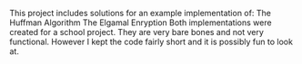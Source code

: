 This project includes solutions for an example implementation of:
The Huffman Algorithm
The Elgamal Enryption
Both implementations were created for a school project.
They are very bare bones and not very functional.
However I kept the code fairly short and it is possibly fun to look at.
